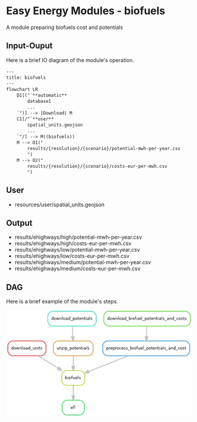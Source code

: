 # Easy Energy Modules - biofuels

A module preparing biofuels cost and potentials

## Input-Ouput

Here is a brief IO diagram of the module's operation.

```mermaid
---
title: biofuels
---
flowchart LR
    D1[("`**automatic**
        database1
        ...
    `")] --> |Download| M
    C1[/"`**user**
        spatial_units.geojson
        ...
    `"/] --> M((biofuels))
    M --> O1("
        results/{resolution}/{scenario}/potential-mwh-per-year.csv
        ")
    M --> O2("
        results/{resolution}/{scenario}/costs-eur-per-mwh.csv
        ")
```

User
----
- resources/user/spatial_units.geojson

Output
------
- results/ehighways/high/potential-mwh-per-year.csv
- results/ehighways/high/costs-eur-per-mwh.csv
- results/ehighways/low/potential-mwh-per-year.csv
- results/ehighways/low/costs-eur-per-mwh.csv
- results/ehighways/medium/potential-mwh-per-year.csv
- results/ehighways/medium/costs-eur-per-mwh.csv

## DAG

Here is a brief example of the module's steps.

![DAG](rulegraph.png)
